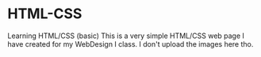 # HTML-CSS
Learning HTML/CSS (basic)
This is a very simple HTML/CSS web page I have created for my WebDesign I class. I don't upload the images here tho.
